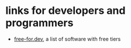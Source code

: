 # links for developers and programmers

* [free-for.dev](https://github.com/ripienaar/free-for-dev), a list of software with free tiers